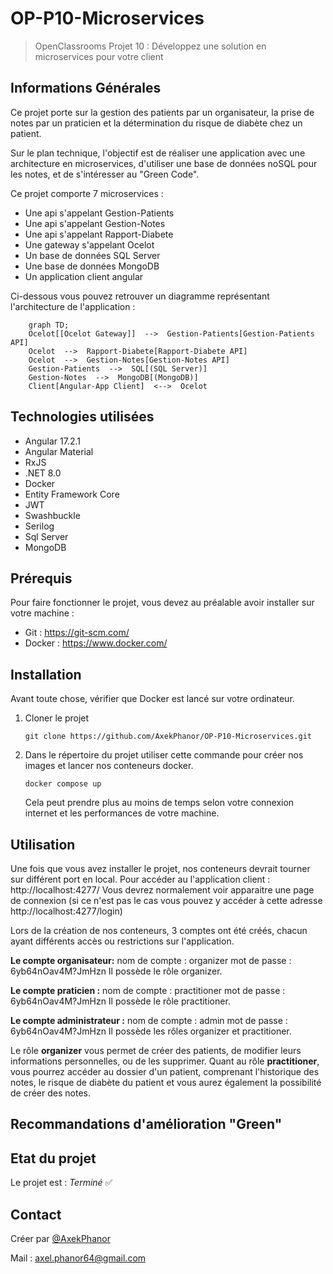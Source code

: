 #  OP-P10-Microservices
> OpenClassrooms Projet 10 : Développez une solution en microservices pour votre client


## Informations Générales
Ce projet porte sur la gestion des patients par un organisateur, la prise de notes par un praticien et la détermination du risque de diabète chez un patient.

Sur le plan technique, l'objectif est de réaliser une application avec une architecture en microservices, d'utiliser une base de données noSQL pour les notes, et de s'intéresser au "Green Code".

Ce projet comporte 7 microservices :
 - Une api s'appelant Gestion-Patients
 - Une api s'appelant Gestion-Notes
 - Une api s'appelant Rapport-Diabete
 - Une gateway s'appelant Ocelot
 - Un base de données SQL Server
 - Une base de données MongoDB
 - Un application client angular

Ci-dessous vous pouvez retrouver un diagramme représentant l'architecture de l'application :
```mermaid
	graph TD;
	Ocelot[[Ocelot Gateway]]  -->  Gestion-Patients[Gestion-Patients API]
	Ocelot  -->  Rapport-Diabete[Rapport-Diabete API]
	Ocelot  -->  Gestion-Notes[Gestion-Notes API]
	Gestion-Patients  -->  SQL[(SQL Server)]
	Gestion-Notes  -->  MongoDB[(MongoDB)]
	Client[Angular-App Client]  <-->  Ocelot
```


## Technologies utilisées
- Angular 17.2.1
- Angular Material
- RxJS
- .NET  8.0
- Docker
- Entity Framework Core
- JWT
- Swashbuckle
- Serilog
- Sql Server
- MongoDB

## Prérequis 
Pour faire fonctionner le projet, vous devez au préalable avoir installer sur votre machine :
- Git : https://git-scm.com/
- Docker : https://www.docker.com/

## Installation
Avant toute chose, vérifier que Docker est lancé sur votre ordinateur.

1. Cloner le projet 
	```
	git clone https://github.com/AxekPhanor/OP-P10-Microservices.git
	```
2. Dans le répertoire du projet utiliser cette commande pour créer nos images et lancer nos conteneurs docker. 
	```
	docker compose up
	```
	Cela peut prendre plus au moins de temps selon votre connexion internet et les performances de votre machine.

## Utilisation
Une fois que vous avez installer le projet, nos conteneurs devrait tourner sur différent port en local.
Pour accéder au l'application client : http://localhost:4277/
Vous devrez normalement voir apparaitre une page de connexion (si ce n'est pas le cas vous pouvez y accéder à cette adresse http://localhost:4277/login)

Lors de la création de nos conteneurs, 3 comptes ont été créés, chacun ayant différents accès ou restrictions sur l'application.

**Le compte organisateur:**
nom de compte : organizer
mot de passe : 6yb64nOav4M?JmHzn
Il possède le rôle organizer.

**Le compte praticien :**
nom de compte : practitioner
mot de passe : 6yb64nOav4M?JmHzn
Il possède le rôle practitioner.

**Le compte administrateur :**
nom de compte : admin
mot de passe : 6yb64nOav4M?JmHzn
Il possède les rôles organizer et practitioner.

Le rôle **organizer** vous permet de créer des patients, de modifier leurs informations personnelles, ou de les supprimer. Quant au rôle **practitioner**, vous pourrez accéder au dossier d'un patient, comprenant l'historique des notes, le risque de diabète du patient et vous aurez également la possibilité de créer des notes.

## Recommandations d'amélioration "Green"


## Etat du projet
Le projet est : _Terminé_ ✅

## Contact
Créer par [@AxekPhanor](https://github.com/AxekPhanor)

Mail : axel.phanor64@gmail.com
